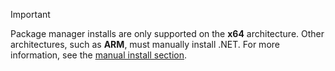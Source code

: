 
> [!IMPORTANT]
> Package manager installs are only supported on the **x64** architecture. Other architectures, such as **ARM**, must manually install .NET. For more information, see the [manual install section](#manual-install).
